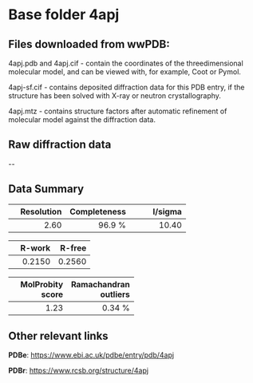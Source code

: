 # Base folder 4apj

## Files downloaded from wwPDB:

4apj.pdb and 4apj.cif - contain the coordinates of the threedimensional molecular model, and can be viewed with, for example, Coot or Pymol.

4apj-sf.cif - contains deposited diffraction data for this PDB entry, if the structure has been solved with X-ray or neutron crystallography.

4apj.mtz - contains structure factors after automatic refinement of molecular model against the diffraction data.

## Raw diffraction data

--<br> 

## Data Summary
|   | Resolution | Completeness| I/sigma |
|---|-------------:|----------------:|--------------:|
|   |2.60|96.9  %|<img width=50/>10.40|

|   | **R-work**| **R-free**   
|---|-------------:|----------------:|           
||0.2150|0.2560|

|   |**MolProbity<br>score**| **Ramachandran<br>outliers** 
|---|-------------:|----------------:|
||1.23|0.34 %|

## Other relevant links 
**PDBe**:  https://www.ebi.ac.uk/pdbe/entry/pdb/4apj
 
**PDBr**: https://www.rcsb.org/structure/4apj 

